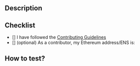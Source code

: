 ## Description

<!-- Provide a description of your changeset -->

## Checklist

- [] I have followed the [Contributing Guidelines](../CONTRIBUTING.md)
- [] (optional) As a contributor, my Ethereum address/ENS is:

## How to test?

<!-- Provide a way to test your changeset, perhaps addresses -->
